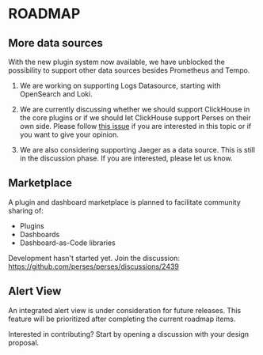 # ROADMAP

## More data sources

With the new plugin system now available, we have unblocked the possibility to support other data sources besides Prometheus
and Tempo.

1. We are working on supporting Logs Datasource, starting with OpenSearch and Loki.

2. We are currently discussing whether we should support ClickHouse in the core plugins or if we should let ClickHouse
   support Perses on their own side.
   Please follow [this issue](https://github.com/perses/perses/issues/1778)
   if you are interested in this topic or if you want to give your opinion.

3. We are also considering supporting Jaeger as a data source.
   This is still in the discussion phase. If you are interested, please let us know.

## Marketplace

A plugin and dashboard marketplace is planned to facilitate community sharing of:
- Plugins
- Dashboards
- Dashboard-as-Code libraries

Development hasn't started yet. Join the discussion: https://github.com/perses/perses/discussions/2439

## Alert View

An integrated alert view is under consideration for future releases. This feature will be prioritized after completing the current roadmap items.

Interested in contributing? Start by opening a discussion with your design proposal.

